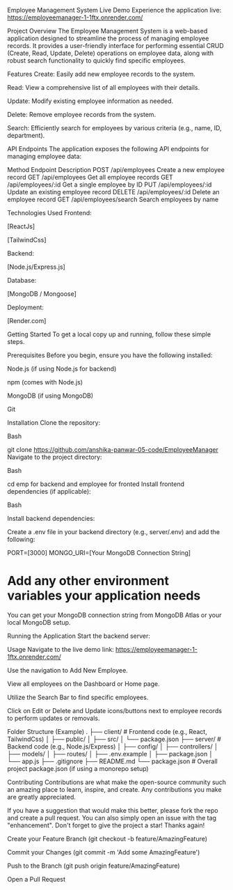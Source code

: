 Employee Management System
Live Demo
Experience the application live: https://employeemanager-1-1ftx.onrender.com/

Project Overview
The Employee Management System is a web-based application designed to streamline the process of managing employee records. It provides a user-friendly interface for performing essential CRUD (Create, Read, Update, Delete) operations on employee data, along with robust search functionality to quickly find specific employees.

Features
Create: Easily add new employee records to the system.

Read: View a comprehensive list of all employees with their details.

Update: Modify existing employee information as needed.

Delete: Remove employee records from the system.

Search: Efficiently search for employees by various criteria (e.g., name, ID, department).



API Endpoints
The application exposes the following API endpoints for managing employee data:

Method	Endpoint	Description
POST	/api/employees	Create a new employee record
GET	/api/employees	Get all employee records
GET	/api/employees/:id	Get a single employee by ID
PUT	/api/employees/:id	Update an existing employee record
DELETE	/api/employees/:id	Delete an employee record
GET	/api/employees/search	Search employees by name


Technologies Used
Frontend:

[ReactJs]

[TailwindCss]


Backend:

[Node.js/Express.js]

Database:

[MongoDB / Mongoose]

Deployment:

[Render.com]

Getting Started
To get a local copy up and running, follow these simple steps.

Prerequisites
Before you begin, ensure you have the following installed:

Node.js (if using Node.js for backend)

npm (comes with Node.js)

MongoDB (if using MongoDB)

Git

Installation
Clone the repository:

Bash

git clone https://github.com/anshika-panwar-05-code/EmployeeManager
Navigate to the project directory:

Bash

cd emp for backend and employee for fronted
Install frontend dependencies (if applicable):

Bash

Install backend dependencies:

Create a .env file in your backend directory (e.g., server/.env) and add the following:

PORT=[3000]
MONGO_URI=[Your MongoDB Connection String]
# Add any other environment variables your application needs
You can get your MongoDB connection string from MongoDB Atlas or your local MongoDB setup.

Running the Application
Start the backend server:


Usage
Navigate to the live demo link: https://employeemanager-1-1ftx.onrender.com/

Use the navigation to Add New Employee.

View all employees on the Dashboard or Home page.

Utilize the Search Bar to find specific employees.

Click on Edit or Delete and Update icons/buttons next to employee records to perform updates or removals.

Folder Structure (Example)
.
├── client/                 # Frontend code (e.g., React, TailwindCss)
│   ├── public/
│   ├── src/
│   └── package.json
├── server/                 # Backend code (e.g., Node.js/Express)
│   ├── config/
│   ├── controllers/
│   ├── models/
│   ├── routes/
│   ├── .env.example
│   ├── package.json
│   └── app.js
├── .gitignore
├── README.md
└── package.json            # Overall project package.json (if using a monorepo setup)


Contributing
Contributions are what make the open-source community such an amazing place to learn, inspire, and create. Any contributions you make are greatly appreciated.

If you have a suggestion that would make this better, please fork the repo and create a pull request. You can also simply open an issue with the tag "enhancement".
Don't forget to give the project a star! Thanks again!


Create your Feature Branch (git checkout -b feature/AmazingFeature)

Commit your Changes (git commit -m 'Add some AmazingFeature')

Push to the Branch (git push origin feature/AmazingFeature)

Open a Pull Request
